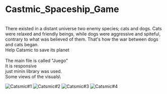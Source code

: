 # Castmic_Spaceship_Game
\
There existed in a distant universe two enemy species; cats and dogs. Cats were relaxed and friendly beings, while dogs were aggressive and spiteful, contrary to what was believed of them. That's how the war between dogs and cats began.\
Help Catsmic to save its planet\
\
The main file is called "Juego"\
It is responsive\
just minin library was used.
\
Some views of the visuals\

![Catsmic#1](https://user-images.githubusercontent.com/106926318/172077055-e141e6ac-cb33-4b30-8405-611b37c72252.PNG)
![Catsmic#2](https://user-images.githubusercontent.com/106926318/172077057-980ac100-3cff-4d18-8188-0d0cc9302aa5.PNG)
![Catsmic#3](https://user-images.githubusercontent.com/106926318/172077060-ba978490-e97e-4afd-b220-11f391d19c12.PNG)
![Catsmic#4](https://user-images.githubusercontent.com/106926318/172077061-82476111-2c8f-43e8-8dfe-5d8fca5f9ecf.PNG)
